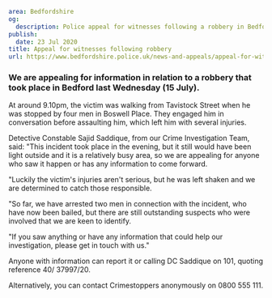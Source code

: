 ```yaml
area: Bedfordshire
og:
  description: Police appeal for witnesses following a robbery in Bedford
publish:
  date: 23 Jul 2020
title: Appeal for witnesses following robbery
url: https://www.bedfordshire.police.uk/news-and-appeals/appeal-for-witnesses-following-robbery
```

### We are appealing for information in relation to a robbery that took place in Bedford last Wednesday (15 July).

At around 9.10pm, the victim was walking from Tavistock Street when he was stopped by four men in Boswell Place. They engaged him in conversation before assaulting him, which left him with several injuries.

Detective Constable Sajid Saddique, from our Crime Investigation Team, said: "This incident took place in the evening, but it still would have been light outside and it is a relatively busy area, so we are appealing for anyone who saw it happen or has any information to come forward.

"Luckily the victim's injuries aren't serious, but he was left shaken and we are determined to catch those responsible.

"So far, we have arrested two men in connection with the incident, who have now been bailed, but there are still outstanding suspects who were involved that we are keen to identify.

"If you saw anything or have any information that could help our investigation, please get in touch with us."

Anyone with information can report it or calling DC Saddique on 101, quoting reference 40/ 37997/20.

Alternatively, you can contact Crimestoppers anonymously on 0800 555 111.
